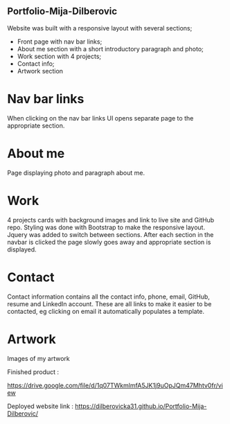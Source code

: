 ## Portfolio-Mija-Dilberovic

Website was built with a responsive layout with several sections;

- Front page with nav bar links;
- About me section with a short introductory paragraph and photo;
- Work section with 4 projects;
- Contact info;
- Artwork section

# Nav bar links

When clicking on the nav bar links UI opens separate page to the appropriate section.

# About me

Page displaying photo and paragraph about me. 

# Work

4 projects cards with background images and link to live site and GitHub repo. Styling was done with Bootstrap to make the responsive layout. Jquery was added to switch between sections. After each section in the navbar is clicked the page slowly goes away and appropriate section is displayed.

# Contact 

Contact information contains all the contact info, phone, email, GitHub, resume and LinkedIn account. These are all links to make it easier to be contacted, eg clicking on email it automatically populates a template.

# Artwork 

Images of my artwork 

Finished product :

https://drive.google.com/file/d/1q07TWkmlmfA5JK1j9uOpJQm47Mhtv0fr/view

Deployed website link : https://dilberovicka31.github.io/Portfolio-Mija-Dilberovic/
